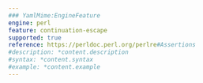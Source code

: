 ```yaml
---
### YamlMime:EngineFeature
engine: perl
feature: continuation-escape
supported: true
reference: https://perldoc.perl.org/perlre#Assertions
#description: *content.description
#syntax: *content.syntax
#example: *content.example
---
```

